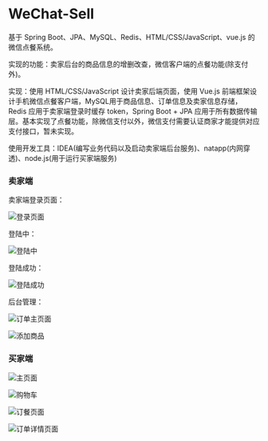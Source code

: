 # WeChat-Sell

基于 Spring Boot、JPA、MySQL、Redis、HTML/CSS/JavaScript、vue.js 的微信点餐系统。

实现的功能：卖家后台的商品信息的增删改查，微信客户端的点餐功能(除支付外)。

实现：使用 HTML/CSS/JavaScript 设计卖家后端页面，使用 Vue.js 前端框架设计手机微信点餐客户端，MySQL用于商品信息、订单信息及卖家信息存储，Redis 应用于卖家端登录时缓存 token，Spring Boot + JPA 应用于所有数据传输层。基本实现了点餐功能，除微信支付以外，微信支付需要认证商家才能提供对应支付接口，暂未实现。

使用开发工具：IDEA(编写业务代码以及启动卖家端后台服务)、natapp(内网穿透)、node.js(用于运行买家端服务)

### 卖家端

卖家端登录页面：

![登录页面](https://github.com/LiuLixy/image/blob/master/seller_login.png)

登陆中：

![登陆中](https://github.com/LiuLixy/image/blob/master/login.png)

登陆成功：

![登陆成功](https://github.com/LiuLixy/image/blob/master/login_success.png)

后台管理：

![订单主页面](https://github.com/LiuLixy/image/blob/master/main.png)

![添加商品](https://github.com/LiuLixy/image/blob/master/insert_page.png)

### 买家端

![主页面](https://github.com/LiuLixy/image/blob/master/weixin_main_page.jpg)

![购物车](https://github.com/LiuLixy/image/blob/master/cart.jpg)

![订餐页面](https://github.com/LiuLixy/image/blob/master/order_detail_page.jpg)

![订单详情页面](https://github.com/LiuLixy/image/blob/master/order_info_page.jpg)